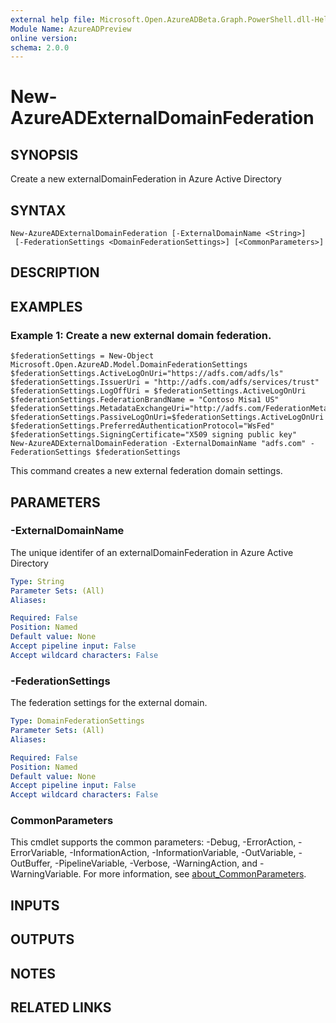 ```yaml
---
external help file: Microsoft.Open.AzureADBeta.Graph.PowerShell.dll-Help.xml
Module Name: AzureADPreview
online version:
schema: 2.0.0
---
```


# New-AzureADExternalDomainFederation

## SYNOPSIS
Create a new externalDomainFederation in Azure Active Directory

## SYNTAX

```
New-AzureADExternalDomainFederation [-ExternalDomainName <String>]
 [-FederationSettings <DomainFederationSettings>] [<CommonParameters>]
```

## DESCRIPTION

## EXAMPLES

### Example 1: Create a new external domain federation.
```
$federationSettings = New-Object Microsoft.Open.AzureAD.Model.DomainFederationSettings
$federationSettings.ActiveLogOnUri="https://adfs.com/adfs/ls"
$federationSettings.IssuerUri = "http://adfs.com/adfs/services/trust"
$federationSettings.LogOffUri = $federationSettings.ActiveLogOnUri
$federationSettings.FederationBrandName = "Contoso Misa1 US"
$federationSettings.MetadataExchangeUri="http://adfs.com/FederationMetadata.xml"
$federationSettings.PassiveLogOnUri=$federationSettings.ActiveLogOnUri
$federationSettings.PreferredAuthenticationProtocol="WsFed"
$federationSettings.SigningCertificate="X509 signing public key"
New-AzureADExternalDomainFederation -ExternalDomainName "adfs.com" -FederationSettings $federationSettings
```

This command creates a new external federation domain settings.

## PARAMETERS

### -ExternalDomainName
The unique identifer of an externalDomainFederation in Azure Active Directory

```yaml
Type: String
Parameter Sets: (All)
Aliases:

Required: False
Position: Named
Default value: None
Accept pipeline input: False
Accept wildcard characters: False
```

### -FederationSettings
The federation settings for the external domain.

```yaml
Type: DomainFederationSettings
Parameter Sets: (All)
Aliases:

Required: False
Position: Named
Default value: None
Accept pipeline input: False
Accept wildcard characters: False
```

### CommonParameters
This cmdlet supports the common parameters: -Debug, -ErrorAction, -ErrorVariable, -InformationAction, -InformationVariable, -OutVariable, -OutBuffer, -PipelineVariable, -Verbose, -WarningAction, and -WarningVariable. For more information, see [about_CommonParameters](http://go.microsoft.com/fwlink/?LinkID=113216).

## INPUTS

## OUTPUTS

## NOTES

## RELATED LINKS
